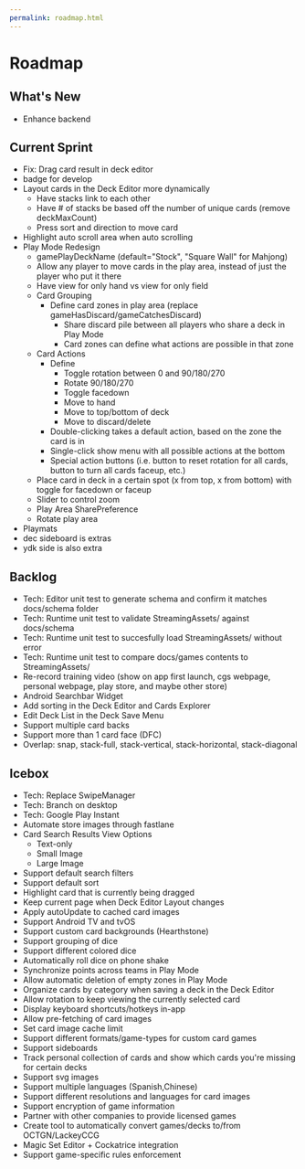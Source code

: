 ```yaml
---
permalink: roadmap.html
---
```


# Roadmap

## What's New
- Enhance backend

## Current Sprint
- Fix: Drag card result in deck editor
- badge for develop
- Layout cards in the Deck Editor more dynamically
  - Have stacks link to each other
  - Have # of stacks be based off the number of unique cards (remove deckMaxCount)
  - Press sort and direction to move card
- Highlight auto scroll area when auto scrolling
- Play Mode Redesign
  - gamePlayDeckName (default="Stock", "Square Wall" for Mahjong)
  - Allow any player to move cards in the play area, instead of just the player who put it there
  - Have view for only hand vs view for only field
  - Card Grouping
    - Define card zones in play area (replace gameHasDiscard/gameCatchesDiscard)
      - Share discard pile between all players who share a deck in Play Mode
      - Card zones can define what actions are possible in that zone
  - Card Actions
    - Define
      - Toggle rotation between 0 and 90/180/270
      - Rotate 90/180/270
      - Toggle facedown
      - Move to hand
      - Move to top/bottom of deck
      - Move to discard/delete
    - Double-clicking takes a default action, based on the zone the card is in
    - Single-click show menu with all possible actions at the bottom
    - Special action buttons (i.e. button to reset rotation for all cards, button to turn all cards faceup, etc.)
  - Place card in deck in a certain spot (x from top, x from bottom) with toggle for facedown or faceup
  - Slider to control zoom
  - Play Area SharePreference
  - Rotate play area
- Playmats
- dec sideboard is extras
- ydk side is also extra

## Backlog
- Tech: Editor unit test to generate schema and confirm it matches docs/schema folder
- Tech: Runtime unit test to validate StreamingAssets/ against docs/schema
- Tech: Runtime unit test to succesfully load StreamingAssets/ without error
- Tech: Runtime unit test to compare docs/games contents to StreamingAssets/
- Re-record training video (show on app first launch, cgs webpage, personal webpage, play store, and maybe other store)
- Android Searchbar Widget
- Add sorting in the Deck Editor and Cards Explorer
- Edit Deck List in the Deck Save Menu
- Support multiple card backs
- Support more than 1 card face (DFC)
- Overlap: snap, stack-full, stack-vertical, stack-horizontal, stack-diagonal

## Icebox
- Tech: Replace SwipeManager
- Tech: Branch on desktop
- Tech: Google Play Instant
- Automate store images through fastlane
- Card Search Results View Options
  - Text-only
  - Small Image
  - Large Image
- Support default search filters
- Support default sort
- Highlight card that is currently being dragged
- Keep current page when Deck Editor Layout changes
- Apply autoUpdate to cached card images
- Support Android TV and tvOS
- Support custom card backgrounds (Hearthstone)
- Support grouping of dice
- Support different colored dice
- Automatically roll dice on phone shake
- Synchronize points across teams in Play Mode
- Allow automatic deletion of empty zones in Play Mode
- Organize cards by category when saving a deck in the Deck Editor
- Allow rotation to keep viewing the currently selected card
- Display keyboard shortcuts/hotkeys in-app
- Allow pre-fetching of card images
- Set card image cache limit
- Support different formats/game-types for custom card games
- Support sideboards
- Track personal collection of cards and show which cards you're missing for certain decks
- Support svg images
- Support multiple languages (Spanish,Chinese)
- Support different resolutions and languages for card images
- Support encryption of game information
- Partner with other companies to provide licensed games
- Create tool to automatically convert games/decks to/from OCTGN/LackeyCCG
- Magic Set Editor + Cockatrice integration
- Support game-specific rules enforcement

